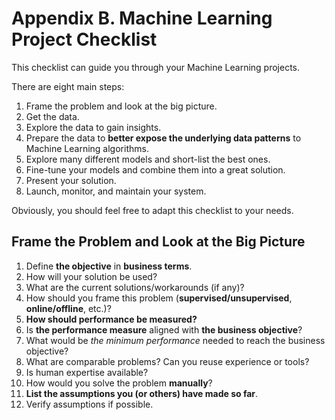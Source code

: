 # Appendix B. Machine Learning Project Checklist

This checklist can guide you through your Machine Learning projects. 

There are eight main steps:

1. Frame the problem and look at the big picture.
2. Get the data.
3. Explore the data to gain insights.
4. Prepare the data to **better expose the underlying data patterns** to Machine Learning algorithms.
5. Explore many different models and short-list the best ones.
6. Fine-tune your models and combine them into a great solution.
7. Present your solution.
8. Launch, monitor, and maintain your system.

Obviously, you should feel free to adapt this checklist to your needs.

## Frame the Problem and Look at the Big Picture

1. Define **the objective** in **business terms**.
2. How will your solution be used?
3. What are the current solutions/workarounds (if any)?
4. How should you frame this problem (**supervised/unsupervised**, **online/offline**, etc.)?
5. **How should performance be measured?**
6. Is **the performance measure** aligned with **the business objective**?
7. What would be _the minimum performance_ needed to reach the business objective?
8. What are comparable problems? Can you reuse experience or tools?
9. Is human expertise available?
10. How would you solve the problem **manually**?
11. **List the assumptions you (or others) have made so far**.
12. Verify assumptions if possible.
